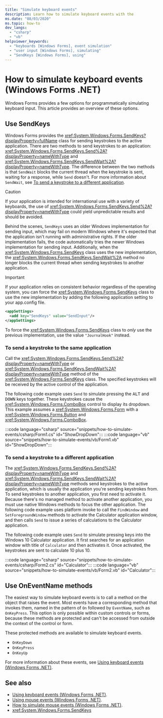 ```yaml
---
title: "Simulate keyboard events"
description: Learn how to simulate keyboard events with the 
ms.date: "08/03/2020"
ms.topic: how-to
dev_langs: 
  - "csharp"
  - "vb"
helpviewer_keywords: 
  - "keyboards [Windows Forms], event simulation"
  - "user input [Windows Forms], simulating"
  - "SendKeys [Windows Forms], using"
---
```

# How to simulate keyboard events (Windows Forms .NET)

Windows Forms provides a few options for programmatically simulating keyboard input. This article provides an overview of these options.

## Use SendKeys

Windows Forms provides the <xref:System.Windows.Forms.SendKeys?displayProperty=fullName> class for sending keystrokes to the active application. There are two methods to send keystrokes to an application: <xref:System.Windows.Forms.SendKeys.Send%2A?displayProperty=nameWithType> and <xref:System.Windows.Forms.SendKeys.SendWait%2A?displayProperty=nameWithType>. The difference between the two methods is that `SendWait` blocks the current thread when the keystroke is sent, waiting for a response, while `Send` doesn't. For more information about `SendWait`, see [To send a keystroke to a different application](#to-send-a-keystroke-to-a-different-application).

> [!CAUTION]
> If your application is intended for international use with a variety of keyboards, the use of <xref:System.Windows.Forms.SendKeys.Send%2A?displayProperty=nameWithType> could yield unpredictable results and should be avoided.

Behind the scenes, `SendKeys` uses an older Windows implementation for sending input, which may fail on modern Windows where it's expected that the application isn't running with administrative rights. If the older implementation fails, the code automatically tries the newer Windows implementation for sending input. Additionally, when the <xref:System.Windows.Forms.SendKeys> class uses the new implementation, the <xref:System.Windows.Forms.SendKeys.SendWait%2A> method no longer blocks the current thread when sending keystrokes to another application.

> [!IMPORTANT]
> If your application relies on consistent behavior regardless of the operating system, you can force the <xref:System.Windows.Forms.SendKeys> class to use the new implementation by adding the following application setting to your app.config file.
>
> ```xml
> <appSettings>
>   <add key="SendKeys" value="SendInput"/>
> </appSettings>
> ```
>
> To force the <xref:System.Windows.Forms.SendKeys> class to _only_ use the previous implementation, use the value `"JournalHook"` instead.

### To send a keystroke to the same application

Call the <xref:System.Windows.Forms.SendKeys.Send%2A?displayProperty=nameWithType> or <xref:System.Windows.Forms.SendKeys.SendWait%2A?displayProperty=nameWithType> method of the <xref:System.Windows.Forms.SendKeys> class. The specified keystrokes will be received by the active control of the application.

The following code example uses `Send` to simulate pressing the <kbd>ALT</kbd> and <kbd>DOWN</kbd> keys together. These keystrokes cause the <xref:System.Windows.Forms.ComboBox> control to display its dropdown. This example assumes a <xref:System.Windows.Forms.Form> with a <xref:System.Windows.Forms.Button> and <xref:System.Windows.Forms.ComboBox>.

:::code language="csharp" source="snippets/how-to-simulate-events/csharp/Form1.cs" id="ShowDropDown":::
:::code language="vb" source="snippets/how-to-simulate-events/vb/Form1.vb" id="ShowDropDown":::

### To send a keystroke to a different application

The <xref:System.Windows.Forms.SendKeys.Send%2A?displayProperty=nameWithType> and <xref:System.Windows.Forms.SendKeys.SendWait%2A?displayProperty=nameWithType> methods send keystrokes to the active application, which is usually the application you're sending keystrokes from. To send keystrokes to another application, you first need to activate it. Because there's no managed method to activate another application, you must use native Windows methods to focus the other application. The following code example uses platform invoke to call the `FindWindow` and `SetForegroundWindow` methods to activate the Calculator application window, and then calls `Send` to issue a series of calculations to the Calculator application.

The following code example uses `Send` to simulate pressing keys into the Windows 10 Calculator application. It first searches for an application window with title of `Calculator` and then activates it. Once activated, the keystrokes are sent to calculate 10 plus 10.

:::code language="csharp" source="snippets/how-to-simulate-events/csharp/Form2.cs" id="Calculator":::
:::code language="vb" source="snippets/how-to-simulate-events/vb/Form2.vb" id="Calculator":::

## Use OnEventName methods

The easiest way to simulate keyboard events is to call a method on the object that raises the event. Most events have a corresponding method that invokes them, named in the pattern of `On` followed by `EventName`, such as `OnKeyPress`. This option is only possible within custom controls or forms, because these methods are protected and can't be accessed from outside the context of the control or form.

These protected methods are available to simulate keyboard events.

- `OnKeyDown`
- `OnKeyPress`
- `OnKeyUp`

For more information about these events, see [Using keyboard events (Windows Forms .NET)](events.md).

## See also

- [Using keyboard events (Windows Forms .NET)](events.md).
- [Using mouse events (Windows Forms .NET)](../input-mouse/events.md).
- [How to simulate mouse events (Windows Forms .NET)](../input-mouse/how-to-simulate-events.md).
- <xref:System.Windows.Forms.SendKeys>
